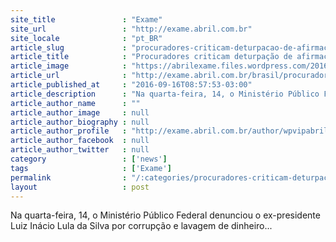 ```yaml
---
site_title               : "Exame"
site_url                 : "http://exame.abril.com.br"
site_locale              : "pt_BR"
article_slug             : "procuradores-criticam-deturpacao-de-afirmacoes-da-lava-jato"
article_title            : "Procuradores criticam deturpação de afirmações da Lava Jato"
article_image            : "https://abrilexame.files.wordpress.com/2016/09/size_960_16_9_coletiva_procurador.png?w=960"
article_url              : "http://exame.abril.com.br/brasil/procuradores-criticam-deturpacao-de-afirmacoes-da-lava-jato/"
article_published_at     : "2016-09-16T08:57:53-03:00"
article_description      : "Na quarta-feira, 14, o Ministério Público Federal denunciou o ex-presidente Luiz Inácio Lula da Silva por corrupção e lavagem de dinheiro..."
article_author_name      : ""
article_author_image     : null
article_author_biography : null
article_author_profile   : "http://exame.abril.com.br/author/wpvipabril/"
article_author_facebook  : null
article_author_twitter   : null
category                 : ['news']
tags                     : ['Exame']
permalink                : "/:categories/procuradores-criticam-deturpacao-de-afirmacoes-da-lava-jato/"
layout                   : post
---
```


Na quarta-feira, 14, o Ministério Público Federal denunciou o ex-presidente Luiz Inácio Lula da Silva por corrupção e lavagem de dinheiro...
